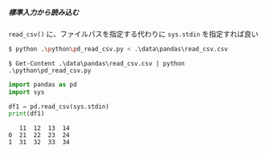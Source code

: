##### 標準入力から読み込む

`read_csv()` に、ファイルパスを指定する代わりに `sys.stdin` を指定すれば良い

```sh
$ python .\python\pd_read_csv.py < .\data\pandas\read_csv.csv
```

```pwsh
$ Get-Content .\data\pandas\read_csv.csv | python .\python\pd_read_csv.py
```

```py
import pandas as pd
import sys

df1 = pd.read_csv(sys.stdin)
print(df1)
```

```
   11  12  13  14
0  21  22  23  24
1  31  32  33  34
```
